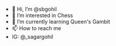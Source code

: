 - 👋 Hi, I’m @sbgohil
- 👀 I’m interested in Chess
- 🌱 I’m currently learning Queen's Gambit
- 📫 How to reach me 
- IG: @_sagargohil

<!---
sbgohil/sbgohil is a ✨ special ✨ repository because its `README.md` (this file) appears on your GitHub profile.
You can click the Preview link to take a look at your changes.
--->
